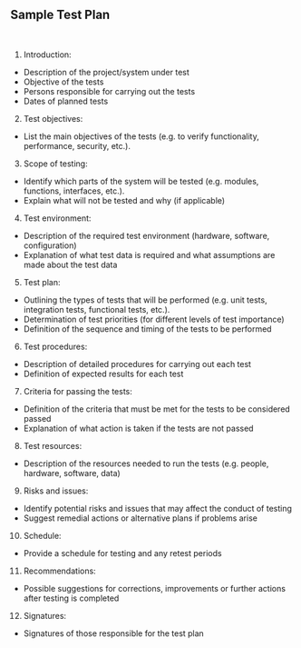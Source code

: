 ## Sample Test Plan

<br>

1. Introduction:

- Description of the project/system under test
- Objective of the tests
- Persons responsible for carrying out the tests
- Dates of planned tests

2. Test objectives:

- List the main objectives of the tests (e.g. to verify functionality, performance, security, etc.).

3. Scope of testing:

- Identify which parts of the system will be tested (e.g. modules, functions, interfaces, etc.).
- Explain what will not be tested and why (if applicable)

4. Test environment:

- Description of the required test environment (hardware, software, configuration)
- Explanation of what test data is required and what assumptions are made about the test data

5. Test plan:

- Outlining the types of tests that will be performed (e.g. unit tests, integration tests, functional tests, etc.).
- Determination of test priorities (for different levels of test importance)
- Definition of the sequence and timing of the tests to be performed

6. Test procedures:

- Description of detailed procedures for carrying out each test
- Definition of expected results for each test

7. Criteria for passing the tests:

- Definition of the criteria that must be met for the tests to be considered passed
- Explanation of what action is taken if the tests are not passed

8. Test resources:

- Description of the resources needed to run the tests (e.g. people, hardware, software, data)

9. Risks and issues:

- Identify potential risks and issues that may affect the conduct of testing
- Suggest remedial actions or alternative plans if problems arise

10. Schedule:

- Provide a schedule for testing and any retest periods

11. Recommendations:

- Possible suggestions for corrections, improvements or further actions after testing is completed

12. Signatures:

- Signatures of those responsible for the test plan